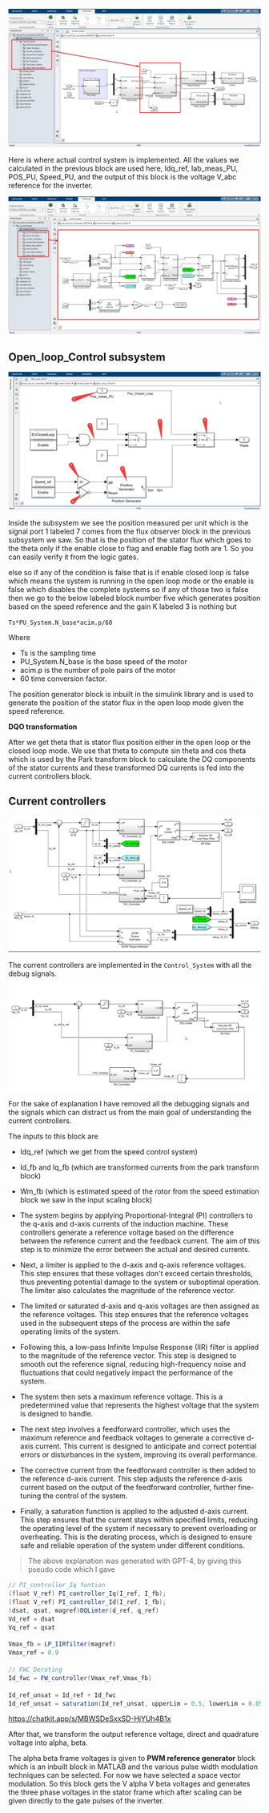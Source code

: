 
 ![alt text](../images/writings_image-16.png)

Here is where actual control system is implemented. All the values we calculated in the previous block are used here, Idq_ref, Iab_meas_PU, POS_PU, Speed_PU, and the output of this block is the voltage V_abc reference for the inverter.


 ![alt text](../images/writings_image-17.png)

## Open_loop_Control subsystem

![alt text](../images/writings_image-18.png)

Inside the subsystem we see the position measured per unit which is the signal port 1 labeled 7 comes from the flux observer block in the previous subsystem we saw. So that is the position of the stator flux which goes to the theta only if the enable close to flag and enable flag both are 1. So you can easily verify it from the logic gates.


else so if any of the condition is false that is if enable closed loop is false which means the system is running in the open loop mode or the enable is false which disables the complete systems so if any of those two is false then we go to the below labeled block number five which generates position based on the speed reference and the gain K labeled 3 is nothing but

`Ts*PU_System.N_base*acim.p/60`

Where
- Ts is the sampling time
- PU_System.N_base is the base speed of the motor
- acim.p is the number of pole pairs of the motor
- 60 time conversion factor.

The position generator block is inbuilt in the simulink library and is used to generate the position of the stator flux in the open loop mode given the speed reference.

**DQO transformation**

After we get theta that is stator flux position either in the open loop or the closed loop mode. We use that theta to compute sin theta and cos theta which is used by the Park transform block to calculate the DQ components of the stator currents and these transformed DQ currents is fed into the current controllers block.

## Current controllers

![alt text](../images/writings_image-20.png)

The current controllers are implemented in the `Control_System` with all the debug signals.

![alt text](../images/writings_image-19.png)

For the sake of explanation I have removed all the debugging signals and the signals which can distract us from the main goal of understanding the current controllers.

The inputs to this block are

- Idq_ref (which we get from the speed control system)
- Id_fb and Iq_fb (which are transformed currents from the park transform block)
- Wm_fb (which is estimated speed of the rotor from the speed estimation block we saw in the input scaling block)

- The system begins by applying Proportional-Integral (PI) controllers to the q-axis and d-axis currents of the induction machine. These controllers generate a reference voltage based on the difference between the reference current and the feedback current. The aim of this step is to minimize the error between the actual and desired currents.

- Next, a limiter is applied to the d-axis and q-axis reference voltages. This step ensures that these voltages don't exceed certain thresholds, thus preventing potential damage to the system or suboptimal operation. The limiter also calculates the magnitude of the reference vector.

- The limited or saturated d-axis and q-axis voltages are then assigned as the reference voltages. This step ensures that the reference voltages used in the subsequent steps of the process are within the safe operating limits of the system.

- Following this, a low-pass Infinite Impulse Response (IIR) filter is applied to the magnitude of the reference vector. This step is designed to smooth out the reference signal, reducing high-frequency noise and fluctuations that could negatively impact the performance of the system.

- The system then sets a maximum reference voltage. This is a predetermined value that represents the highest voltage that the system is designed to handle.

- The next step involves a feedforward controller, which uses the maximum reference and feedback voltages to generate a corrective d-axis current. This current is designed to anticipate and correct potential errors or disturbances in the system, improving its overall performance.

- The corrective current from the feedforward controller is then added to the reference d-axis current. This step adjusts the reference d-axis current based on the output of the feedforward controller, further fine-tuning the control of the system.

- Finally, a saturation function is applied to the adjusted d-axis current. This step ensures that the current stays within specified limits, reducing the operating level of the system if necessary to prevent overloading or overheating. This is the derating process, which is designed to ensure safe and reliable operation of the system under different conditions.

> The above explanation was generated with GPT-4, by giving this pseudo code which I gave
```csharp
// PI_controller_Iq funtion
(float V_ref) PI_controller_Iq(I_ref, I_fb);
(float V_ref) PI_controller_Id(I_ref, I_fb);
(dsat, qsat, magref)DQLimter(d_ref, q_ref)
Vd_ref = dsat
Vq_ref = qsat

Vmax_fb = LP_IIRfilter(magref)
Vmax_ref = 0.9

// FWC_Derating
Id_fwc = FW_controller(Vmax_ref,Vmax_fb)

Id_ref_unsat = Id_ref + Id_fwc
Id_ref_unsat = saturation(Id_ref_unsat, upperLim = 0.5, lowerLim = 0.05) 
```
https://chatkit.app/s/MBWSDeSxxSD-HjYUh4B1x

After that, we transform the output reference voltage, direct and quadrature voltage into alpha, beta.

The alpha beta frame voltages is given to **PWM reference generator** block which is an inbuilt block in MATLAB and the various pulse width modulation techniques can be selected. For now we have selected a space vector modulation. So this block gets the V alpha V beta voltages and generates the three phase voltages in the stator frame which after scaling can be given directly to the gate pulses of the inverter.
